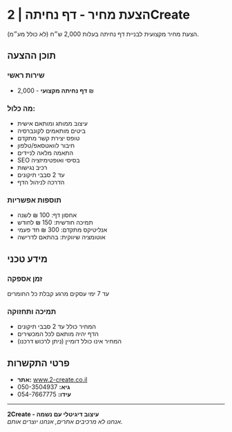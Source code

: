 # הצעת מחיר - דף נחיתה | 2Create

הצעת מחיר מקצועית לבניית דף נחיתה בעלות 2,000 ש״ח (לא כולל מע״מ).

## תוכן ההצעה

### שירות ראשי
- **דף נחיתה מקצועי** - 2,000 ₪

### מה כלול:
- עיצוב ממותג ומותאם אישית
- ביטים מותאמים לקונברסיה
- טופס יצירת קשר מתקדם
- חיבור לוואטסאפ/טלפון
- התאמה מלאה לניידים
- SEO בסיסי ואופטימיזציה
- רכיב נגישות
- עד 2 סבבי תיקונים
- הדרכה לניהול הדף

### תוספות אפשריות
- אחסון דף: 100 ₪ לשנה
- תמיכה חודשית: 150 ₪ לחודש
- אנליטיקס מתקדם: 300 ₪ חד פעמי
- אוטומציה שיווקית: בהתאם לדרישה

## מידע טכני

### זמן אספקה
עד 7 ימי עסקים מרגע קבלת כל החומרים

### תמיכה ותחזוקה
- המחיר כולל עד 2 סבבי תיקונים
- הדף יהיה מותאם לכל המכשירים
- המחיר אינו כולל דומיין (ניתן לרכוש דרכנו)

## פרטי התקשרות

- **אתר:** www.2-create.co.il
- **גיא:** 050-3504937
- **עידו:** 054-7667775

---

**2Create - עיצוב דיגיטלי עם נשמה**  
*אנחנו לא מרכיבים אתרים, אנחנו יוצרים אותם.* 